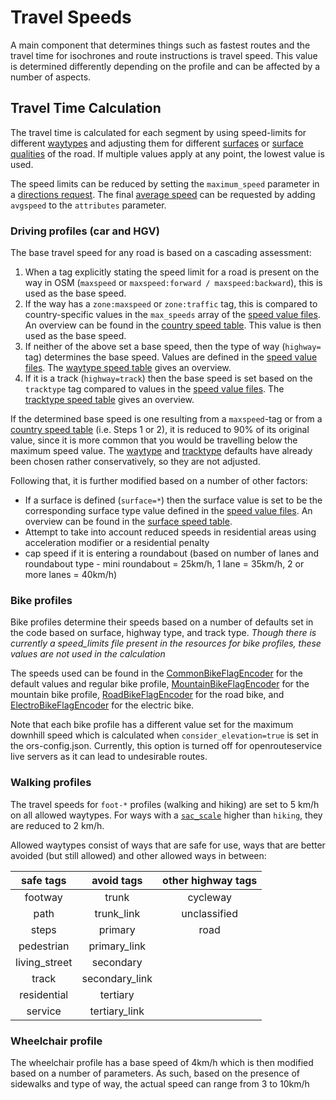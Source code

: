 # Travel Speeds
A main component that determines things such as fastest routes and the travel
time for isochrones and route instructions is travel speed. This value is
determined differently depending on the profile and can be affected by a number
of aspects.

## Travel Time Calculation

The travel time is calculated for each segment by using speed-limits for
different [waytypes](https://wiki.openstreetmap.org/wiki/Key:highway) and
adjusting them for different
[surfaces](https://wiki.openstreetmap.org/wiki/Key:surface) or [surface
qualities](https://wiki.openstreetmap.org/wiki/Key:tracktype) of the road.  If
multiple values apply at any point, the lowest value is used.

The speed limits can be reduced by setting the `maximum_speed` parameter in a [directions request][apidocs].
The final [average speed](../../api-reference/endpoints/directions/route-attributes.md#avgspeed) can be requested by adding `avgspeed` to the `attributes` parameter.

### Driving profiles (car and HGV)
The base travel speed for any road is based on a cascading assessment:
1. When a tag explicitly stating the speed limit for a road is present on the
   way in OSM (`maxspeed` or `maxspeed:forward / maxspeed:backward`), this is
   used as the base speed.
2. If the way has a `zone:maxspeed` or `zone:traffic` tag, this is compared to
   country-specific values in the `max_speeds` array of the
   [speed value files][svf].
   An overview can be found in the [country speed table](country-speeds). 
   This value is then used as the base speed.
3. If neither of the above set a base speed, then the type of way (`highway=`
   tag) determines the base speed. Values are defined in the
   [speed value files][svf].
   The [waytype speed table](waytype-speeds) gives an overview.
4. If it is a track (`highway=track`) then the base speed is set based on the
   `tracktype` tag compared to values in the [speed value files][svf].
   The [tracktype speed table](tracktype-speeds) gives an overview.

If the determined base speed is one resulting from a `maxspeed`-tag or from a
[country speed table](country-speeds) (i.e. Steps 1 or 2), it is reduced to 90%
of its original value, since it is more common that you would be travelling
below the maximum speed value. The [waytype](waytype-speeds) and
[tracktype](tracktype-speeds) defaults have already been chosen rather
conservatively, so they are not adjusted.

Following that, it is further modified based on a number of other factors:
* If a surface is defined (`surface=*`) then the surface value is set to be the
  corresponding surface type value defined in the [speed value files][svf].
  An overview can be found in the [surface speed table](surface-speeds).
* Attempt to take into account reduced speeds in residential areas using
  acceleration modifier or a residential penalty
* cap speed if it is entering a roundabout (based on number of lanes and
  roundabout type - mini roundabout = 25km/h, 1 lane = 35km/h, 2 or more lanes
= 40km/h)

### Bike profiles
Bike profiles determine their speeds based on a number of defaults set in the
code based on surface, highway type, and track type. _Though there is currently
a speed_limits file present in the resources for bike profiles, these values
are not used in the calculation_ 

The speeds used can be found in the [CommonBikeFlagEncoder][cbfe] for the
default values and regular bike profile, [MountainBikeFlagEncoder][mbfe] for
the mountain bike profile, [RoadBikeFlagEncoder][rbfe] for the road bike, and
[ElectroBikeFlagEncoder][ebfe] for the electric bike.

Note that each bike profile has a different value set for the maximum
downhill speed which is calculated when `consider_elevation=true` is set in the
ors-config.json. Currently, this option is turned off for openrouteservice live
servers as it can lead to undesirable routes.

### Walking profiles
The travel speeds for `foot-*` profiles (walking and hiking) are set to
5 km/h on all allowed waytypes.
For ways with a [`sac_scale`](../../api-reference/endpoints/directions/extra-info/trail-difficulty.md) higher than
`hiking`, they are reduced to 2 km/h.

Allowed waytypes consist of ways that are safe for use, ways that are better
avoided (but still allowed) and other allowed ways in between:

  |        safe tags       |  avoid tags      |  other highway tags |
  |:----------------------:|:----------------:|:-------------------:|
  |         footway        |   trunk          |       cycleway      |
  |         path           | trunk_link       |    unclassified     |
  |         steps          |  primary         |       road        |
  |         pedestrian     |  primary_link    |                   |
  |         living_street  |  secondary       |                   |
  |         track          |  secondary_link  |                   |
  |         residential    |  tertiary        |                   |
  |         service        |  tertiary_link   |                   |

### Wheelchair profile
The wheelchair profile has a base speed of 4km/h which is then modified based
on a number of parameters. As such, based on the presence of sidewalks and type
of way, the actual speed can range from 3 to 10km/h

[svf]: https://github.com/GIScience/openrouteservice/tree/main/ors-engine/src/main/resources/resources/services/routing/speed_limits
[cbfe]: https://github.com/GIScience/openrouteservice/blob/main/ors-engine/src/main/java/org/heigit/ors/routing/graphhopper/extensions/flagencoders/bike/CommonBikeFlagEncoder.java#L186
[mbfe]: https://github.com/GIScience/openrouteservice/blob/main/ors-engine/src/main/java/org/heigit/ors/routing/graphhopper/extensions/flagencoders/bike/MountainBikeFlagEncoder.java#L52
[rbfe]: https://github.com/GIScience/openrouteservice/blob/main/ors-engine/src/main/java/org/heigit/ors/routing/graphhopper/extensions/flagencoders/bike/RoadBikeFlagEncoder.java#L85
[ebfe]: https://github.com/GIScience/openrouteservice/blob/main/ors-engine/src/main/java/org/heigit/ors/routing/graphhopper/extensions/flagencoders/bike/ElectroBikeFlagEncoder.java#L41
[apidocs]: https://openrouteservice.org/dev/#/api-docs/v2/directions/{profile}/post
